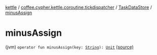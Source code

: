 [kettle](../../index.md) / [coffee.cypher.kettle.coroutine.tickdispatcher](../index.md) / [TaskDataStore](index.md) / [minusAssign](./minus-assign.md)

# minusAssign

(jvm) `operator fun minusAssign(key: `[`String`](https://kotlinlang.org/api/latest/jvm/stdlib/kotlin/-string/index.html)`): `[`Unit`](https://kotlinlang.org/api/latest/jvm/stdlib/kotlin/-unit/index.html) [(source)](https://github.com/Cypher121/kettle/blob/master/src/main/kotlin/coffee/cypher/kettle/coroutine/tickdispatcher/TaskDataStore.kt#L19)
